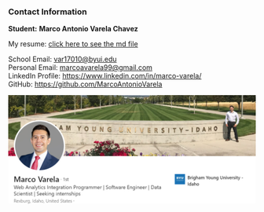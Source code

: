 
### Contact Information

**Student:** **Marco Antonio Varela Chavez**

My resume: [click here to see the md file](https://github.com/MarcoAntonioVarela/Varela-Resume/blob/master/Marco_Varela_Resume.md)

School Email: var17010@byui.edu \
Personal Email: marcoavarela99@gmail.com \
LinkedIn Profile: https://www.linkedin.com/in/marco-varela/ \
GitHub: https://github.com/MarcoAntonioVarela

![Contact Information](contact_information.png) 
